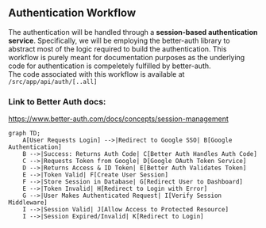 ## Authentication Workflow

The authentication will be handled through a **session-based authentication service**. Specifically, we will be employing the better-auth library to abstract most of the logic required to build the authentication. This workflow is purely meant for documentation purposes as the underlying code for authentication is compeletely fulfilled by better-auth.
<br>
The code associated with this workflow is available at `/src/app/api/auth/[..all]`

### Link to Better Auth docs:
https://www.better-auth.com/docs/concepts/session-management

```mermaid
graph TD;
    A[User Requests Login] -->|Redirect to Google SSO| B[Google Authentication]
    B -->|Success: Returns Auth Code| C[Better Auth Handles Auth Code]
    C -->|Requests Token from Google| D[Google OAuth Token Service]
    D -->|Returns Access & ID Token| E[Better Auth Validates Token]
    E -->|Token Valid| F[Create User Session]
    F -->|Store Session in Database| G[Redirect User to Dashboard]
    E -->|Token Invalid| H[Redirect to Login with Error]
    G -->|User Makes Authenticated Request| I[Verify Session Middleware]
    I -->|Session Valid| J[Allow Access to Protected Resource]
    I -->|Session Expired/Invalid| K[Redirect to Login]
```